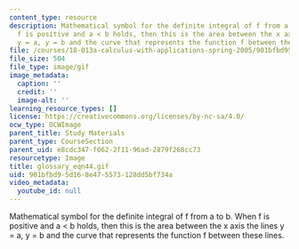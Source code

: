 ```yaml
---
content_type: resource
description: Mathematical symbol for the definite integral of f from a to b. When
  f is positive and a < b holds, then this is the area between the x axis the lines
  y = a, y = b and the curve that represents the function f between these lines.
file: /courses/18-013a-calculus-with-applications-spring-2005/901bfbd95d168e475573128dd5bf734a_glossary_eqn44.gif
file_size: 504
file_type: image/gif
image_metadata:
  caption: ''
  credit: ''
  image-alt: ''
learning_resource_types: []
license: https://creativecommons.org/licenses/by-nc-sa/4.0/
ocw_type: OCWImage
parent_title: Study Materials
parent_type: CourseSection
parent_uid: e8cdc347-f062-2f11-96ad-2879f268cc73
resourcetype: Image
title: glossary_eqn44.gif
uid: 901bfbd9-5d16-8e47-5573-128dd5bf734a
video_metadata:
  youtube_id: null
---
```

Mathematical symbol for the definite integral of f from a to b. When f is positive and a < b holds, then this is the area between the x axis the lines y = a, y = b and the curve that represents the function f between these lines.